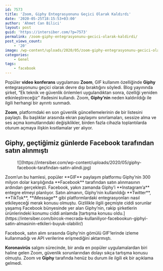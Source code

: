 ```yaml
---
id: 7573
title: 'Zoom, Giphy Entegrasyonunu Geçici Olarak Kaldırdı'
date: '2020-05-25T18:15:53+03:00'
author: 'Ahmet Can Bilici'
layout: post
guid: 'https://intersiber.com/?p=7573'
permalink: /zoom-giphy-entegrasyonunu-gecici-olarak-kaldirdi/
post_views_count:
    - '20'
image: /wp-content/uploads/2020/05/zoom-giphy-entegrasyonunu-gecici-olarak-kaldirdi.png
categories:
    - Genel
tags:
    - facebook
---
```


Popüler **video** **konferans** uygulaması **Zoom**, GIF kullanım özelliğinde **Giphy** entegrasyonunu geçici olarak devre dışı bıraktığını söyledi. Blog yayınında şirket, “Ek teknik ve güvenlik önlemleri uygulandıktan sonra, özelliği yeniden etkinleştireceğiz” ifadesini kullandı. Zoom, **Giphy’nin** neden kaldırıldığı ile ilgili herhangi bir ayrıntı sunmadı.

**Zoom**, platformdaki en son güvenlik güncellemelerinin de bir listesini paylaştı. Bu başlıklar arasında ekran paylaşımı sınırlamaları, sessize alma ve ses açma komutlarındaki değişiklikler, birden fazla cihazla toplantılarda oturum açmaya ilişkin kısıtlamalar yer alıyor.

## Giphy, geçtiğimiz günlerde Facebook tarafından satın alınmıştı

<figure class="wp-block-image size-large">![](https://intersiber.com/wp-content/uploads/2020/05/giphy-facebook-tarafindan-satin-alindi.jpg)</figure>Zoom’un bu hamlesi, popüler **GIF** paylaşım platformu Giphy’nin 300 milyon dolar karşılığında **Facebook** tarafından satın alınmasının ardından gerçekleşti. Facebook, yakın zamanda Giphy’i **Instagram’a** entegre etmeyi planlıyor. Satın almanın, Giphy’nin kullanıldığı **Twitter**, **TikTok**, **iMessage** gibi platformlardaki entegrasyonları nasıl etkileyeceği merak konusu olmuştu. Gizlilikle ilgili geçmişte ciddi sorunlar yaşamış Facebook bünyesinde yer alan Giphy’nin, rakip şirketlerin ürünlerindeki konumu ciddi anlamda [tartışma konusu oldu.](https://intersiber.com/bircok-mecrada-kullaniliyor-facebookun-giphyi-satin-almasinin-etkileri-buyuk-olabilir/)

Facebook, satın alım sırasında Giphy’nin gömülü GIF’lerinde izleme kullanmadığı ve API verilerine erişmediğini aktarmıştı.

**Koronavirüs** salgını sürecinde, bir anda en popüler uygulamalardan biri haline gelen Zoom, güvenlik sorunlarından dolayı sıkça tartışma konusu olmuştu. Zoom ve **Giphy** tarafında henüz bu durum ile ilgili ek bir açıklama gelmedi.